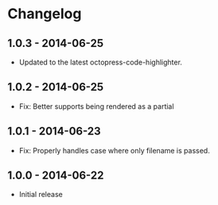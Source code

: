 # Changelog

## 1.0.3 - 2014-06-25
- Updated to the latest octopress-code-highlighter.

## 1.0.2 - 2014-06-25
- Fix: Better supports being rendered as a partial

## 1.0.1 - 2014-06-23
- Fix: Properly handles case where only filename is passed.

## 1.0.0 - 2014-06-22
- Initial release
